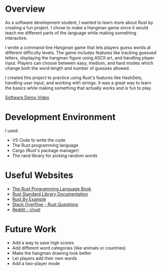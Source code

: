 # Overview

As a software development student, I wanted to learn more about Rust by creating a fun project. I chose to make a Hangman game since it would teach me different parts of the language while making something interactive.

I wrote a command-line Hangman game that lets players guess words at different difficulty levels. The game includes features like tracking guessed letters, displaying the hangman figure using ASCII art, and handling player input. Players can choose between easy, medium, and hard modes which change both the word length and number of guesses allowed.

I created this project to practice using Rust's features like HashSets, handling user input, and working with strings. It was a great way to learn the basics while making something that actually works and is fun to play.

[Software Demo Video](https://youtu.be/X2qQPyDVXI0)

# Development Environment

I used:
- VS Code to write the code
- The Rust programming language  
- Cargo (Rust's package manager)
- The rand library for picking random words

# Useful Websites

- [The Rust Programming Language Book](https://doc.rust-lang.org/book/)
- [Rust Standard Library Documentation](https://doc.rust-lang.org/std/)
- [Rust By Example](https://doc.rust-lang.org/rust-by-example/)
- [Stack Overflow - Rust Questions](https://stackoverflow.com/questions/tagged/rust)
- [Reddit - r/rust](https://www.reddit.com/r/rust/)

# Future Work

- Add a way to save high scores
- Add different word categories (like animals or countries) 
- Make the hangman drawing look better
- Let players add their own words
- Add a two-player mode
